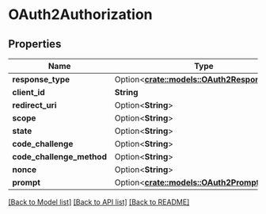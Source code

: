 # OAuth2Authorization

## Properties

Name | Type | Description | Notes
------------ | ------------- | ------------- | -------------
**response_type** | Option<[**crate::models::OAuth2ResponseType**](OAuth2ResponseType.md)> |  | [optional]
**client_id** | **String** |  | 
**redirect_uri** | Option<**String**> |  | [optional]
**scope** | Option<**String**> |  | [optional]
**state** | Option<**String**> |  | [optional]
**code_challenge** | Option<**String**> |  | [optional]
**code_challenge_method** | Option<**String**> |  | [optional]
**nonce** | Option<**String**> |  | [optional]
**prompt** | Option<[**crate::models::OAuth2Prompt**](OAuth2Prompt.md)> |  | [optional]

[[Back to Model list]](../README.md#documentation-for-models) [[Back to API list]](../README.md#documentation-for-api-endpoints) [[Back to README]](../README.md)


